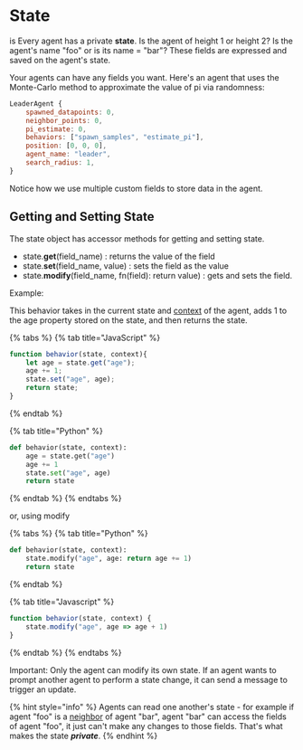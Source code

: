 # State
is 
Every agent has a private **state**. Is the agent of height 1 or height 2? Is the agent's name "foo" or is its name = "bar"? These fields are expressed and saved on the agent's state. 

Your agents can have any fields you want. Here's an agent that uses the Monte-Carlo method to approximate the value of pi via randomness:

```javascript
LeaderAgent {
    spawned_datapoints: 0,
    neighbor_points: 0,
    pi_estimate: 0,
    behaviors: ["spawn_samples", "estimate_pi"],
    position: [0, 0, 0],
    agent_name: "leader",
    search_radius: 1,
}
```

Notice how we use multiple custom fields to store data in the agent.

## Getting and Setting State

The state object has accessor methods for getting and setting state.

* state.**get**\(field\_name\) : returns the value of the field
* state.**set**\(field\_name, value\) : sets the field as the value
* state.**modify**\(field\_name, fn\(field\): return value\) : gets and sets the field.

Example:

This behavior takes in the current state and [context](context.md) of the agent, adds 1 to the age property stored on the state, and then returns the state. 

{% tabs %}
{% tab title="JavaScript" %}
```javascript
function behavior(state, context){
    let age = state.get("age");
    age += 1;
    state.set("age", age);
    return state;
}
```
{% endtab %}

{% tab title="Python" %}
```python
def behavior(state, context):
    age = state.get("age")
    age += 1
    state.set("age", age)
    return state
```
{% endtab %}
{% endtabs %}

or, using modify

{% tabs %}
{% tab title="Python" %}
```python
def behavior(state, context):
    state.modify("age", age: return age += 1)
    return state
```
{% endtab %}

{% tab title="Javascript" %}
```javascript
function behavior(state, context) {
    state.modify("age", age => age + 1)
}
```
{% endtab %}
{% endtabs %}

Important: Only the agent can modify its own state. If an agent wants to prompt another agent to perform a state change, it can send a message to trigger an update. 

{% hint style="info" %}
Agents can read one another's state - for example if agent "foo" is a [neighbor](context.md) of agent "bar", agent "bar" can access the fields of agent "foo", it just can't make any changes to those fields. That's what makes the state _**private**_.
{% endhint %}

